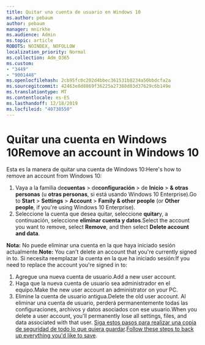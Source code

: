 ```yaml
---
title: Quitar una cuenta de usuario en Windows 10
ms.author: pebaum
author: pebaum
manager: mnirkhe
ms.audience: Admin
ms.topic: article
ROBOTS: NOINDEX, NOFOLLOW
localization_priority: Normal
ms.collection: Adm_O365
ms.custom:
- "3449"
- "9001448"
ms.openlocfilehash: 2cb95fc0c202d4bbec361531b8234a50bbdcfa2a
ms.sourcegitcommit: 42463e8d8869f36225a27388d83d37629c6b149e
ms.translationtype: MT
ms.contentlocale: es-ES
ms.lasthandoff: 12/18/2019
ms.locfileid: "40738550"
---
```

# <a name="remove-an-account-in-windows-10"></a><span data-ttu-id="ea8df-102">Quitar una cuenta en Windows 10</span><span class="sxs-lookup"><span data-stu-id="ea8df-102">Remove an account in Windows 10</span></span>

<span data-ttu-id="ea8df-103">Esta es la manera de quitar una cuenta de Windows 10:</span><span class="sxs-lookup"><span data-stu-id="ea8df-103">Here's how to remove an account from Windows 10:</span></span>

1. <span data-ttu-id="ea8df-104">Vaya a la familia de**cuentas** > de**configuración** > de **Inicio** > **& otras personas** (u **otras personas**, si está usando Windows 10 Enterprise).</span><span class="sxs-lookup"><span data-stu-id="ea8df-104">Go to **Start** > **Settings** > **Account** > **Family & other people** (or **Other people**, if you're using Windows 10 Enterprise).</span></span>
2. <span data-ttu-id="ea8df-105">Seleccione la cuenta que desea quitar, seleccione **quitar**y, a continuación, seleccione **eliminar cuenta y datos**.</span><span class="sxs-lookup"><span data-stu-id="ea8df-105">Select the account you want to remove, select **Remove**, and then select **Delete account and data**.</span></span>
 
<span data-ttu-id="ea8df-106">**Nota:** No puede eliminar una cuenta en la que haya iniciado sesión actualmente.</span><span class="sxs-lookup"><span data-stu-id="ea8df-106">**Note:** You can't delete an account that you're currently signed in to.</span></span>  <span data-ttu-id="ea8df-107">Si necesita reemplazar la cuenta en la que ha iniciado sesión:</span><span class="sxs-lookup"><span data-stu-id="ea8df-107">If you need to replace the account you're signed in to:</span></span>

1. <span data-ttu-id="ea8df-108">Agregue una nueva cuenta de usuario.</span><span class="sxs-lookup"><span data-stu-id="ea8df-108">Add a new user account.</span></span>
2. <span data-ttu-id="ea8df-109">Haga que la nueva cuenta de usuario sea administrador en el equipo.</span><span class="sxs-lookup"><span data-stu-id="ea8df-109">Make the new user account an administrator on your PC.</span></span>
3. <span data-ttu-id="ea8df-110">Elimine la cuenta de usuario antigua.</span><span class="sxs-lookup"><span data-stu-id="ea8df-110">Delete the old user account.</span></span> <span data-ttu-id="ea8df-111">Al eliminar una cuenta de usuario, perderá permanentemente todas las configuraciones, archivos y datos asociados con ese usuario.</span><span class="sxs-lookup"><span data-stu-id="ea8df-111">When you delete a user account, you'll permanently lose all settings, files, and data associated with that user.</span></span> <span data-ttu-id="ea8df-112">[Siga estos pasos para realizar una copia de seguridad de todo lo que quiera guardar](https://support.microsoft.com/help/4027408/windows-10-backup-and-restore).</span><span class="sxs-lookup"><span data-stu-id="ea8df-112">[Follow these steps to back up everything you'd like to save](https://support.microsoft.com/help/4027408/windows-10-backup-and-restore).</span></span>